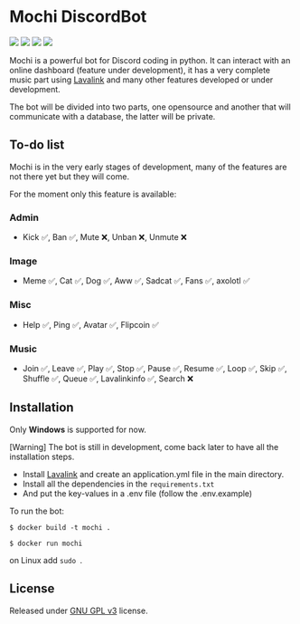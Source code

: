 # Mochi DiscordBot

![](https://img.shields.io/badge/python-3.9-blue.svg) ![](https://img.shields.io/badge/discord-py-blue.svg) ![](https://img.shields.io/github/license/holy-tanuki/Mochi-DiscordBot) ![](https://img.shields.io/github/stars/holy-tanuki/Mochi-DiscordBot)

Mochi is a powerful bot for Discord coding in python. It can interact with an online dashboard (feature under development), it has a very complete music part using [Lavalink](https://github.com/Frederikam/Lavalink) and many other features developed or under development.

The bot will be divided into two parts, one opensource and another that will communicate with a database, the latter will be private.

## To-do list

Mochi is in the very early stages of development, many of the features are not there yet but they will come.

For the moment only this feature is available:

### Admin
- Kick ✅, Ban ✅, Mute ❌, Unban ❌, Unmute ❌
### Image
- Meme ✅, Cat ✅, Dog ✅, Aww ✅, Sadcat ✅, Fans ✅, axolotl ✅
### Misc
- Help ✅, Ping ✅, Avatar ✅, Flipcoin ✅
### Music
- Join ✅, Leave ✅, Play ✅, Stop ✅, Pause ✅, Resume ✅, Loop ✅, Skip ✅, Shuffle ✅, Queue ✅, Lavalinkinfo ✅, Search ❌
## Installation

Only **Windows** is supported for now.

[Warning] The bot is still in development, come back later to have all the installation steps.

 - Install [Lavalink](https://github.com/Frederikam/Lavalink) and create an application.yml file in the main directory.
 - Install all the dependencies in the `requirements.txt`
 - And put the key-values in a .env file (follow the .env.example)

To run the bot:

```
$ docker build -t mochi .
```

```
$ docker run mochi
```

on Linux add `sudo `.

## License

Released under [GNU GPL v3](https://www.gnu.org/licenses/gpl-3.0.en.html) license.
